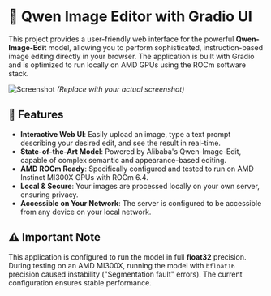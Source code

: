 # 🎨 Qwen Image Editor with Gradio UI

This project provides a user-friendly web interface for the powerful **Qwen-Image-Edit** model, allowing you to perform sophisticated, instruction-based image editing directly in your browser. The application is built with Gradio and is optimized to run locally on AMD GPUs using the ROCm software stack.

![Screenshot](Image-editing/Screenshot.png)
*(Replace with your actual screenshot)*

## 🌟 Features

- **Interactive Web UI**: Easily upload an image, type a text prompt describing your desired edit, and see the result in real-time.
- **State-of-the-Art Model**: Powered by Alibaba's Qwen-Image-Edit, capable of complex semantic and appearance-based editing.
- **AMD ROCm Ready**: Specifically configured and tested to run on AMD Instinct MI300X GPUs with ROCm 6.4.
- **Local & Secure**: Your images are processed locally on your own server, ensuring privacy.
- **Accessible on Your Network**: The server is configured to be accessible from any device on your local network.

## ⚠️ Important Note

This application is configured to run the model in full **float32** precision. During testing on an AMD MI300X, running the model with `bfloat16` precision caused instability ("Segmentation fault" errors). The current configuration ensures stable performance.
